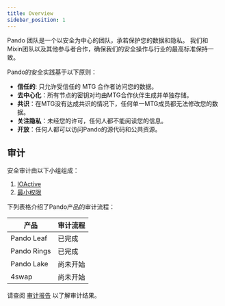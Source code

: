 ```yaml
---
title: Overview
sidebar_position: 1
---
```


Pando 团队是一个以安全为中心的团队，承若保护您的数据和隐私。 我们和Mixin团队以及其他参与者合作，确保我们的安全操作与行业的最高标准保持一致。

Pando的安全实践基于以下原则：

- **信任的**: 只允许受信任的 MTG 合作者访问您的数据。
- **去中心化**：所有节点的密钥对均由MTG合作伙伴生成并单独存储。
- **共识**：在MTG没有达成共识的情况下，任何单一MTG成员都无法修改您的数据。
- **关注隐私**：未经您的许可，任何人都不能阅读您的信息。
- **开放**：任何人都可以访问Pando的源代码和公共资源。

## 审计

安全审计由以下小组组成：

1. [IOActive](https://ioactive.com/)
2. [最小权限](https://leastauthority.com/)

下列表格介绍了Pando产品的审计流程：

| 产品          | 审计流程 |
| ----------- | ---- |
| Pando Leaf  | 已完成  |
| Pando Rings | 已完成  |
| Pando Lake  | 尚未开始 |
| 4swap       | 尚未开始 |

请查阅 [审计报告](./audit-reports) 以了解审计结果。